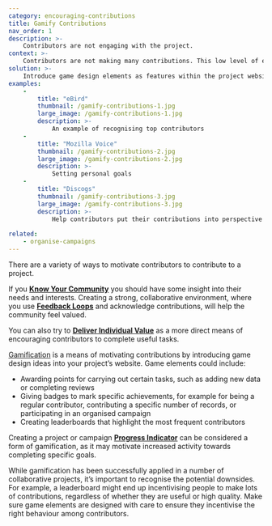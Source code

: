 ```yaml
---
category: encouraging-contributions
title: Gamify Contributions
nav_order: 1
description: >-
    Contributors are not engaging with the project.
context: >-
    Contributors are not making many contributions. This low level of engagement with the project is resulting in slow progress being made towards the project’s goals.
solution: >-
    Introduce game design elements as features within the project website, as a means to motivate regular engagement with the project.
examples:
    -
        title: "eBird"
        thumbnail: /gamify-contributions-1.jpg
        large_image: /gamify-contributions-1.jpg
        description: >-
            An example of recognising top contributors
    -
        title: "Mozilla Voice"
        thumbnail: /gamify-contributions-2.jpg
        large_image: /gamify-contributions-2.jpg
        description: >-
            Setting personal goals
    -
        title: "Discogs"
        thumbnail: /gamify-contributions-3.jpg
        large_image: /gamify-contributions-3.jpg
        description: >-
            Help contributors put their contributions into perspective
    
related:
    - organise-campaigns
---
```


There are a variety of ways to motivate contributors to contribute to a project. 

If you **[Know Your Community](/patterns/community-management/know-your-community)** you should have some insight into their needs and interests. Creating a strong, collaborative environment, where you use **[Feedback Loops](/patterns/workflow/feedback-loops)** and acknowledge contributions, will help the community feel valued.

You can also try to **[Deliver Individual Value](/patterns/encouraging-contributions/deliver-individual-value)** as a more direct means of encouraging contributors to complete useful tasks.

[Gamification](https://en.wikipedia.org/wiki/Gamification) is a means of motivating contributions by introducing game design ideas into your project’s website. Game elements could include:

* Awarding points for carrying out certain tasks, such as adding new data or completing reviews
* Giving badges to mark specific achievements, for example for being a regular contributor, contributing a specific number of records, or participating in an organised campaign
* Creating leaderboards that highlight the most frequent contributors

Creating a project or campaign **[Progress Indicator](/patterns/encouraging-contributions/progress-indicator)** can be considered a form of gamification, as it may motivate increased activity towards completing specific goals.

While gamification has been successfully applied in a number of collaborative projects, it’s important to recognise the potential downsides. For example, a leaderboard might end up incentivising people to make lots of contributions, regardless of whether they are useful or high quality. Make sure game elements are designed with care to ensure they incentivise the right behaviour among contributors.